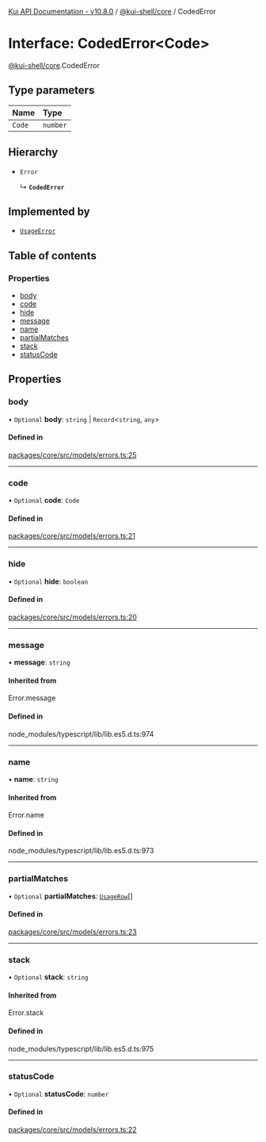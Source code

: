 [Kui API Documentation - v10.8.0](../README.md) / [@kui-shell/core](../modules/kui_shell_core.md) / CodedError

# Interface: CodedError<Code\>

[@kui-shell/core](../modules/kui_shell_core.md).CodedError

## Type parameters

| Name   | Type     |
| :----- | :------- |
| `Code` | `number` |

## Hierarchy

- `Error`

  ↳ **`CodedError`**

## Implemented by

- [`UsageError`](../classes/kui_shell_core.UsageError.md)

## Table of contents

### Properties

- [body](kui_shell_core.CodedError.md#body)
- [code](kui_shell_core.CodedError.md#code)
- [hide](kui_shell_core.CodedError.md#hide)
- [message](kui_shell_core.CodedError.md#message)
- [name](kui_shell_core.CodedError.md#name)
- [partialMatches](kui_shell_core.CodedError.md#partialmatches)
- [stack](kui_shell_core.CodedError.md#stack)
- [statusCode](kui_shell_core.CodedError.md#statuscode)

## Properties

### body

• `Optional` **body**: `string` \| `Record`<`string`, `any`\>

#### Defined in

[packages/core/src/models/errors.ts:25](https://github.com/kubernetes-sigs/kui/blob/kui/packages/core/src/models/errors.ts#L25)

---

### code

• `Optional` **code**: `Code`

#### Defined in

[packages/core/src/models/errors.ts:21](https://github.com/kubernetes-sigs/kui/blob/kui/packages/core/src/models/errors.ts#L21)

---

### hide

• `Optional` **hide**: `boolean`

#### Defined in

[packages/core/src/models/errors.ts:20](https://github.com/kubernetes-sigs/kui/blob/kui/packages/core/src/models/errors.ts#L20)

---

### message

• **message**: `string`

#### Inherited from

Error.message

#### Defined in

node_modules/typescript/lib/lib.es5.d.ts:974

---

### name

• **name**: `string`

#### Inherited from

Error.name

#### Defined in

node_modules/typescript/lib/lib.es5.d.ts:973

---

### partialMatches

• `Optional` **partialMatches**: [`UsageRow`](kui_shell_core.UsageRow.md)[]

#### Defined in

[packages/core/src/models/errors.ts:23](https://github.com/kubernetes-sigs/kui/blob/kui/packages/core/src/models/errors.ts#L23)

---

### stack

• `Optional` **stack**: `string`

#### Inherited from

Error.stack

#### Defined in

node_modules/typescript/lib/lib.es5.d.ts:975

---

### statusCode

• `Optional` **statusCode**: `number`

#### Defined in

[packages/core/src/models/errors.ts:22](https://github.com/kubernetes-sigs/kui/blob/kui/packages/core/src/models/errors.ts#L22)
